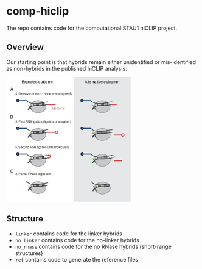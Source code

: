 # comp-hiclip

The repo contains code for the computational STAU1 hiCLIP project.

## Overview

Our starting point is that hybrids remain either unidentified or mis-identified as non-hybrids in the published hiCLIP analysis:

![hiclip_alternatives](img/hiclip_alternatives.png)

## Structure

* `linker` contains code for the linker hybrids
* `no_linker` contains code for the no-linker hybrids
* `no_rnase` contains code for the no RNase hybrids (short-range structures)
* `ref` contains code to generate the reference files